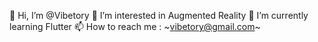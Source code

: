 👋 Hi, I’m @Vibetory
👀 I’m interested in Augmented Reality
🌱 I’m currently learning Flutter
📫 How to reach me : ~vibetory@gmail.com~
